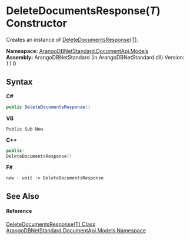# DeleteDocumentsResponse(*T*) Constructor 
 

Creates an instance of <a href="1d4c2279-2070-815f-255d-176082e4d58e">DeleteDocumentsResponse(T)</a>.

**Namespace:**&nbsp;<a href="81a73561-cfc6-64b8-9923-29f0333f4867">ArangoDBNetStandard.DocumentApi.Models</a><br />**Assembly:**&nbsp;ArangoDBNetStandard (in ArangoDBNetStandard.dll) Version: 1.1.0

## Syntax

**C#**<br />
``` C#
public DeleteDocumentsResponse()
```

**VB**<br />
``` VB
Public Sub New
```

**C++**<br />
``` C++
public:
DeleteDocumentsResponse()
```

**F#**<br />
``` F#
new : unit -> DeleteDocumentsResponse
```


## See Also


#### Reference
<a href="1d4c2279-2070-815f-255d-176082e4d58e">DeleteDocumentsResponse(T) Class</a><br /><a href="81a73561-cfc6-64b8-9923-29f0333f4867">ArangoDBNetStandard.DocumentApi.Models Namespace</a><br />